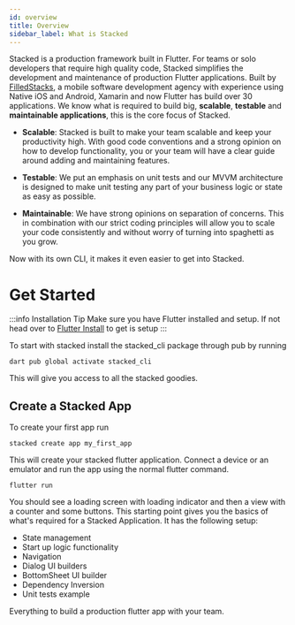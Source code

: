 ```yaml
---
id: overview
title: Overview
sidebar_label: What is Stacked
---
```


Stacked is a production framework built in Flutter. For teams or solo developers that require high quality code, Stacked simplifies the development and maintenance of production Flutter applications. Built by [FilledStacks](https://www.youtube.com/filledstacks), a mobile software development agency with experience using Native iOS and Android, Xamarin and now Flutter has build over 30 applications. We know what is required to build big, **scalable**, **testable** and **maintainable applications**, this is the core focus of Stacked.

- **Scalable**: Stacked is built to make your team scalable and keep your productivity high. With good code conventions and a strong opinion on how to develop functionality, you or your team will have a clear guide around adding and maintaining features.

- **Testable**: We put an emphasis on unit tests and our MVVM architecture is designed to make unit testing any part of your business logic or state as easy as possible.

- **Maintainable**: We have strong opinions on separation of concerns. This in combination with our strict coding principles will allow you to scale your code consistently and without worry of turning into spaghetti as you grow.

Now with its own CLI, it makes it even easier to get into Stacked.


# Get Started

:::info Installation Tip
Make sure you have Flutter installed and setup. If not head over to [Flutter Install](https://docs.flutter.dev/get-started/install) to get is setup
:::

To start with stacked install the stacked_cli package through pub by running 

```shell
dart pub global activate stacked_cli
```

This will give you access to all the stacked goodies. 

## Create a Stacked App

To create your first app run 

```shell
stacked create app my_first_app
```

This will create your stacked flutter application. Connect a device or an emulator and run the app using the normal flutter command. 

```shell
flutter run
```

You should see a loading screen with loading indicator and then a view with a counter and some buttons. This starting point gives you the basics of what's required for a Stacked Application. It has the following setup:

- State management 
- Start up logic functionality
- Navigation
- Dialog UI builders
- BottomSheet UI builder
- Dependency Inversion
- Unit tests example

Everything to build a production flutter app with your team. 